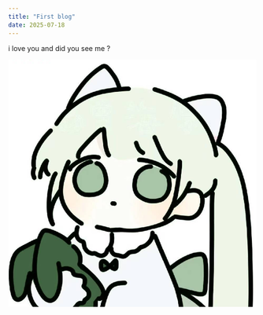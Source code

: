 ```yaml
---
title: "First blog"
date: 2025-07-18
---
```

i love you and did you see me ?

<picture><img src="/assets/zhouyangyang.jpg" alt="周洋洋"></picture>
